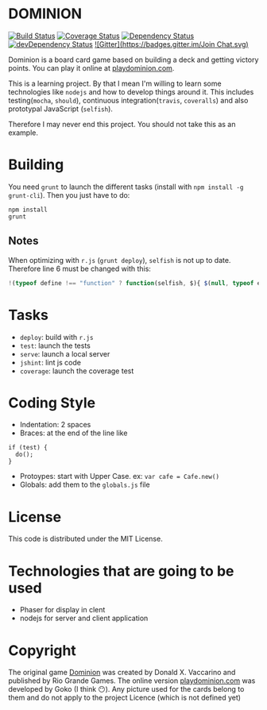 DOMINION
===
[![Build Status](https://travis-ci.org/posva/dominion.svg?branch=master)](https://travis-ci.org/posva/dominion)
[![Coverage Status](https://img.shields.io/coveralls/posva/dominion.svg)](https://coveralls.io/r/posva/dominion)
[![Dependency Status](https://david-dm.org/posva/dominion.svg)](https://david-dm.org/posva/dominion)
[![devDependency Status](https://david-dm.org/posva/dominion/dev-status.svg)](https://david-dm.org/posva/dominion#info=devDependencies)
[![Gitter](https://badges.gitter.im/Join Chat.svg)](https://gitter.im/posva/dominion?utm_source=badge&utm_medium=badge&utm_campaign=pr-badge)

Dominion is a board card game based on building a deck and getting victory points.
You can play it online at [playdominion.com](http://playdominion.com).

This is a learning project. By that I mean I'm willing to learn some technologies like `nodejs` and how to develop things around it. This includes testing(`mocha`, `should`), continuous integration(`travis`, `coveralls`) and also prototypal JavaScript (`selfish`).

Therefore I may never end this project. You should not take this as an example.

# Building

You need `grunt` to launch the different tasks (install with `npm install -g grunt-cli`).
Then you just have to do:

```
npm install
grunt
```

## Notes

When optimizing with `r.js` (`grunt deploy`), `selfish` is not up to date. Therefore line 6 must be changed with this:
```js
!(typeof define !== "function" ? function(selfish, $){ $(null, typeof exports !== 'undefined' ? exports : window); } : define)('selfish', function(require, exports) {
```


# Tasks

* `deploy`: build with `r.js`
* `test`: launch the tests
* `serve`: launch a local server
* `jshint`: lint js code
* `coverage`: launch the coverage test

# Coding Style

* Indentation: 2 spaces
* Braces: at the end of the line like
```
if (test) {
  do();
}
```
* Protoypes: start with Upper Case. ex: `var cafe = Cafe.new()`
* Globals: add them to the `globals.js` file

# License

This code is distributed under the MIT License.

# Technologies that are going to be used

* Phaser for display in clent
* nodejs for server and client application

# Copyright

The original game [Dominion](http://en.wikipedia.org/wiki/Dominion_(card_game)) was created by Donald X. Vaccarino and published by Rio Grande Games.
The online version [playdominion.com](http://playdominion.com) was developed by Goko (I think :no_mouth:).
Any picture used for the cards belong to them and do not apply to the project Licence (which is not defined yet)
